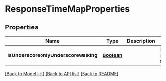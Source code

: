 # ResponseTimeMapProperties
## Properties

Name | Type | Description | Notes
------------ | ------------- | ------------- | -------------
**isUnderscoreonlyUnderscorewalking** | [**Boolean**](boolean.md) |  | [optional] [default to null]

[[Back to Model list]](../README.md#documentation-for-models) [[Back to API list]](../README.md#documentation-for-api-endpoints) [[Back to README]](../README.md)

